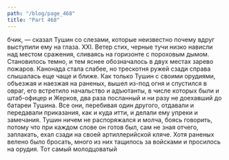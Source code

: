 ```yaml
---
path: "/blog/page_468"
title: "Part 468"
---
```


бчик, — сказал Тушин со слезами, которые неизвестно почему вдруг выступили ему на глаза.
XXI.
Ветер стих, черные тучи низко нависли над местом сражения, сливаясь на горизонте с пороховым дымом. Становилось темно, и тем яснее обозначалось в двух местах зарево пожаров. Канонада стала слабее, но трескотня ружей сзади справа слышалась еще чаще и ближе. Как только Тушин с своими орудиями, объезжая и наезжая на раненых, вышел из-под огня и спустился в овраг, его встретило начальство и адъютанты, в числе которых были и штаб-офицер и Жерков, два раза посланный и ни разу не доехавший до батареи Тушина. Все они, перебивая один другого, отдавали и передавали приказания, как и куда итти, и делали ему упреки и замечания. Тушин ничем не распоряжался и молча, боясь говорить, потому что при каждом слове он готов был, сам не зная отчего, заплакать, ехал сзади на своей артиллерийской кляче. Хотя раненых велено было бросать, много из них тащилось за войсками и просилось на орудия. Тот самый молодцоватый 
